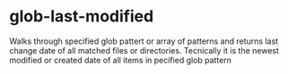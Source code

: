 # glob-last-modified
Walks through specified glob pattert or array of patterns and returns last change date of all matched files or directories. Tecnically it is the newest modified or created date of all items in pecified glob pattern
